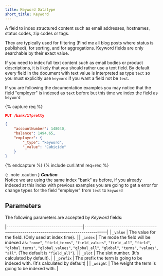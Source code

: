 ```yaml
---
title: Keyword Datatype
short_title: Keyword
---
```


A field to index structured content such as email addresses, hostnames, status codes, zip codes or tags.

They are typically used for filtering (Find me all blog posts where status is published), for sorting, and for aggregations. Keyword fields are only searchable by their exact value.

If you need to index full text content such as email bodies or product descriptions, it is likely that you should rather use a text field. By default every field in the document with text value is interpreted as type `text` so you must explicitly use `keyword` if you want a field not be `text`.

If you are following the documentation examples you may notice that the field "employer" is indexed as `text` before but this time we index the field as `keyword`


{% capture req %}

```json
PUT /bank/1?pretty

{
    "accountNumber": 148040,
    "balance": 1494.65,
    "employer": {
    	"_type": "keyword",
    	"_value": "Cubicide"
    }
}
```
{% endcapture %}
{% include curl.html req=req %}

{: .note .caution }
**_Caution_**<br>
Notice we are using the same index "bank" as before, if you already indexed at this index with previous examples you are going to get a error for change types for the field  "employer" from `text` to `keyword`


## Parameters

The following parameters are accepted by _Keyword_ fields:

|---------------------------------------|-----------------------------------------------------------------------------------------|
| `_value`                              | The value for the field. (Only used at index time).                                     |
| `_index`                              | The mode the field will be indexed as: `"none"`, `"field_terms"`, `"field_values"`, `"field_all"`, `"field"`, `"global_terms"`, `"global_values"`, `"global_all"`, `"global"`, `"terms"`, `"values"`, `"all"`. (The default is `"field_all"`). |
| `_slot`                               | The slot number. (It's calculated by default).                                          |
| `_prefix`                             | The prefix the term is going to be indexed with. (It's calculated by default)           |
| `_weight`                             | The weight the term is going to be indexed with.                                        |
